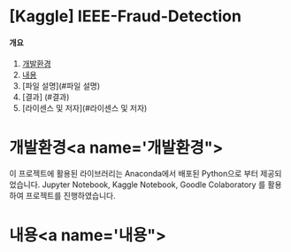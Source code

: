 # [Kaggle] IEEE-Fraud-Detection

#### 개요
1. [개발환경](#개발환경)
2. [내용](#내용)
3. [파일 설명](#파일 설명)
4. [결과] (#결과)
5. [라이센스 및 저자](#라이센스 및 저자)

# 개발환경<a name='개발환경"></a>
이 프로젝트에 활용된 라이브러리는 Anaconda에서 배포된 Python으로 부터 제공되었습니다. Jupyter Notebook, Kaggle Notebook, Goodle Colaboratory 를 활용하여 프로젝트를 진행하였습니다. 
  
# 내용<a name='내용"></a>

